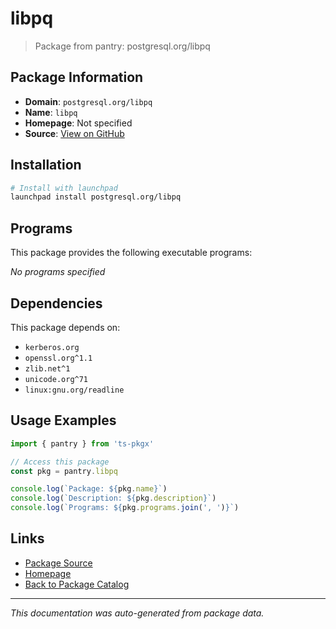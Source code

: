 # libpq

> Package from pantry: postgresql.org/libpq

## Package Information

- **Domain**: `postgresql.org/libpq`
- **Name**: `libpq`
- **Homepage**: Not specified
- **Source**: [View on GitHub](https://github.com/pkgxdev/pantry/tree/main/projects/postgresql.org/libpq/package.yml)

## Installation

```bash
# Install with launchpad
launchpad install postgresql.org/libpq
```

## Programs

This package provides the following executable programs:

*No programs specified*

## Dependencies

This package depends on:

- `kerberos.org`
- `openssl.org^1.1`
- `zlib.net^1`
- `unicode.org^71`
- `linux:gnu.org/readline`

## Usage Examples

```typescript
import { pantry } from 'ts-pkgx'

// Access this package
const pkg = pantry.libpq

console.log(`Package: ${pkg.name}`)
console.log(`Description: ${pkg.description}`)
console.log(`Programs: ${pkg.programs.join(', ')}`)
```

## Links

- [Package Source](https://github.com/pkgxdev/pantry/tree/main/projects/postgresql.org/libpq/package.yml)
- [Homepage](#)
- [Back to Package Catalog](../../../package-catalog.md)

---

*This documentation was auto-generated from package data.*
